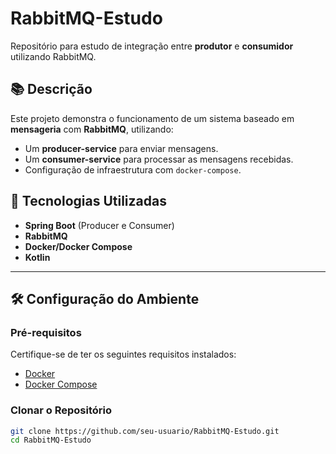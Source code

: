 # RabbitMQ-Estudo

Repositório para estudo de integração entre **produtor** e **consumidor** utilizando RabbitMQ.

## 📚 Descrição

Este projeto demonstra o funcionamento de um sistema baseado em **mensageria** com **RabbitMQ**, utilizando:
- Um **producer-service** para enviar mensagens.
- Um **consumer-service** para processar as mensagens recebidas.
- Configuração de infraestrutura com `docker-compose`.

## 🚀 Tecnologias Utilizadas

- **Spring Boot** (Producer e Consumer)
- **RabbitMQ**
- **Docker/Docker Compose**
- **Kotlin** 

---

## 🛠️ Configuração do Ambiente

### Pré-requisitos
Certifique-se de ter os seguintes requisitos instalados:
- [Docker](https://www.docker.com/)
- [Docker Compose](https://docs.docker.com/compose/)

### Clonar o Repositório
```bash
git clone https://github.com/seu-usuario/RabbitMQ-Estudo.git
cd RabbitMQ-Estudo
